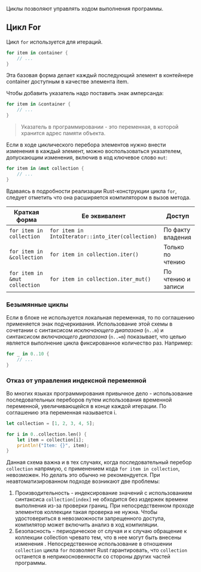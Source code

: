 Циклы позволяют управлять ходом выполнения программы.
## Цикл For
Цикл `for` используется для итераций.

```rust
for item in container {
	// ...
}
```

Эта базовая форма делает каждый последующий элемент в контейнере container доступным в качестве элемента item.

Чтобы добавить указатель надо поставить знак амперсанда:

```rust
for item in &container {
	// ...
}
```

 > Указатель в программировании - это переменная, в которой хранится адрес памяти объекта.
 
 Если в ходе циклического перебора элементов нужно внести изменения в каждый элемент, можно воспользоваться указателем, допускающим изменения, включив в код ключевое слово `mut`:
 
```rust
for item in &mut collection {
	// ...
}
```

Вдаваясь в подробности реализации Rust-конструкции цикла `for`, следует отметить что она расширяется компилятором в вызов метода. 

| Краткая форма                 | Ее эквивалент                                     | Доступ             |
| ----------------------------- | ------------------------------------------------- | ------------------ |
| `for item in collection`      | `for item in IntoIterator::into_iter(collection)` | По факту владения  |
| `for item in &collection`     | `for item in collection.iter()`                   | Только по чтению   |
| `for item in &mut collection` | `for item in collection.iter_mut()`               | По чтению и записи |

### Безымянные циклы
Если в блоке не используется локальная переменная, то по соглашению применяется знак подчеркивания. Использование этой схемы в сочетании с синтаксисом *_исключающего диапазона_* (`n..m`) и синтаксисом *включающего диапазона* (`n..=m`) показывает, что целью является выполнение цикла фиксированное количество раз. Например:

```rust
for _ in 0..10 {
	// ...
}
```

### Отказ от управления индексной переменной
Во многих языках программирования привычное дело - использование последовательных переборов путем использования временной переменной, увеличивающейся в конце каждой итерации. По соглашению эта переменная называется i.

```rust
let collection = [1, 2, 3, 4, 5];

for i in 0..collection.len() {
	let item = collection[i];
	println!("Item: {}", item);
}
```

Данная схема важна и в тех случаях, когда последовательный перебор `collection` напрямую, с применением кода `for item in collection`, невозможен. Но делать это обычно не рекомендуется. При неавтоматизированном подходе возникают две проблемы:

1. Производительность - индексирование значений с использованием синтаксиса `collection[index]` не обходится без издержек времени выполнения из-за проверки границ. При непосредственном проходе элементов коллекции такая проверка не нужна. Чтобы удостовериться в невозможности запрещенного доступа, компилятор может включить анализ в ход компиляции.
2. Безопасность - периодическое от случая и к случаю обращение к коллекции collection чревато тем, что в нее могут быть внесены изменения . Непосредственное использование в отношении `collection` цикла `for` позволяет Rust гарантировать, что `collection` останется в неприкосновенности со стороны других частей программы.